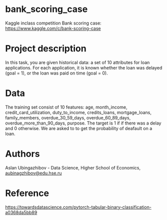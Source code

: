 # bank_scoring_case

Kaggle inclass competition Bank scoring case: https://www.kaggle.com/c/bank-scoring-case <br>
# Project description
In this task, you are given historical data: a set of 10 attributes for loan applications. For each application, it is known whether the loan was delayed (goal = 1), or the loan was paid on time (goal = 0).
# Data
The training set consist of 10 features: age, month_income, credit_card_utilization, duty_to_income, credits_loans, mortgage_loans, family_members, overdue_30_59_days, overdue_60_89_days, overdue_more_than_90_days, purpose. The target is 1 if if there was a delay and 0 otherwise. We are asked to to get the probability of deafault on a loan.
# Authors
Aslan Ubingazhibov - Data Science, Higher School of Economics, aubinagzhibov@edu.hse.ru <br/>
# Reference
https://towardsdatascience.com/pytorch-tabular-binary-classification-a0368da5bb89
